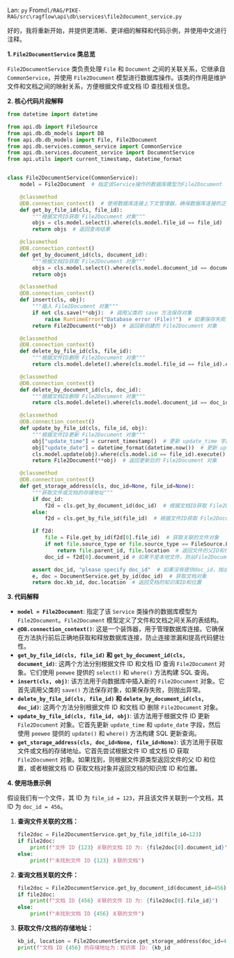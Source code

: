 Lan: `py` From`dl/RAG/PIKE-RAG/src\ragflow\api\db\services\file2document_service.py`

好的，我将重新开始，并提供更清晰、更详细的解释和代码示例，并使用中文进行注释。

**1. `File2DocumentService` 类总览**

`File2DocumentService` 类负责处理 `File` 和 `Document` 之间的关联关系，它继承自 `CommonService`，并使用 `File2Document` 模型进行数据库操作。该类的作用是维护文件和文档之间的映射关系，方便根据文件或文档 ID 查找相关信息。

**2. 核心代码片段解释**

```python
from datetime import datetime

from api.db import FileSource
from api.db.db_models import DB
from api.db.db_models import File, File2Document
from api.db.services.common_service import CommonService
from api.db.services.document_service import DocumentService
from api.utils import current_timestamp, datetime_format


class File2DocumentService(CommonService):
    model = File2Document  # 指定该Service操作的数据库模型为File2Document

    @classmethod
    @DB.connection_context()  # 使用数据库连接上下文管理器，确保数据库连接的正确处理
    def get_by_file_id(cls, file_id):
        """根据文件ID获取 File2Document 对象"""
        objs = cls.model.select().where(cls.model.file_id == file_id)  # 构建查询，查找 file_id 匹配的记录
        return objs  # 返回查询结果

    @classmethod
    @DB.connection_context()
    def get_by_document_id(cls, document_id):
        """根据文档ID获取 File2Document 对象"""
        objs = cls.model.select().where(cls.model.document_id == document_id)  # 构建查询，查找 document_id 匹配的记录
        return objs

    @classmethod
    @DB.connection_context()
    def insert(cls, obj):
        """插入 File2Document 对象"""
        if not cls.save(**obj):  # 调用父类的 save 方法保存对象
            raise RuntimeError("Database error (File)!")  # 如果保存失败，抛出异常
        return File2Document(**obj)  # 返回新创建的 File2Document 对象

    @classmethod
    @DB.connection_context()
    def delete_by_file_id(cls, file_id):
        """根据文件ID删除 File2Document 对象"""
        return cls.model.delete().where(cls.model.file_id == file_id).execute()  # 构建删除查询，删除 file_id 匹配的记录

    @classmethod
    @DB.connection_context()
    def delete_by_document_id(cls, doc_id):
        """根据文档ID删除 File2Document 对象"""
        return cls.model.delete().where(cls.model.document_id == doc_id).execute()  # 构建删除查询，删除 document_id 匹配的记录

    @classmethod
    @DB.connection_context()
    def update_by_file_id(cls, file_id, obj):
        """根据文件ID更新 File2Document 对象"""
        obj["update_time"] = current_timestamp()  # 更新 update_time 字段
        obj["update_date"] = datetime_format(datetime.now())  # 更新 update_date 字段
        cls.model.update(obj).where(cls.model.id == file_id).execute()  # 构建更新查询，更新 file_id 匹配的记录
        return File2Document(**obj)  # 返回更新后的 File2Document 对象

    @classmethod
    @DB.connection_context()
    def get_storage_address(cls, doc_id=None, file_id=None):
        """获取文件或文档的存储地址"""
        if doc_id:
            f2d = cls.get_by_document_id(doc_id)  # 根据文档ID获取 File2Document 对象
        else:
            f2d = cls.get_by_file_id(file_id)  # 根据文件ID获取 File2Document 对象

        if f2d:
            file = File.get_by_id(f2d[0].file_id)  # 获取关联的文件对象
            if not file.source_type or file.source_type == FileSource.LOCAL:  # 如果文件源类型为本地或未指定
                return file.parent_id, file.location  # 返回文件的父ID和位置
            doc_id = f2d[0].document_id # 如果不是本地文件，则从File2Document中获取doc_id

        assert doc_id, "please specify doc_id"  # 如果没有提供doc_id，抛出断言错误
        e, doc = DocumentService.get_by_id(doc_id)  # 获取文档对象
        return doc.kb_id, doc.location  # 返回文档的知识库ID和位置
```

**3. 代码解释**

*   **`model = File2Document`**:  指定了该 `Service` 类操作的数据库模型为 `File2Document`。`File2Document` 模型定义了文件和文档之间关系的表结构。
*   **`@DB.connection_context()`**:  这是一个装饰器，用于管理数据库连接。它确保在方法执行前后正确地获取和释放数据库连接，防止连接泄漏和提高代码健壮性。
*   **`get_by_file_id(cls, file_id)` 和 `get_by_document_id(cls, document_id)`**:  这两个方法分别根据文件 ID 和文档 ID 查询 `File2Document` 对象。它们使用 `peewee` 提供的 `select()` 和 `where()` 方法构建 SQL 查询。
*   **`insert(cls, obj)`**:  该方法用于向数据库中插入新的 `File2Document` 对象。它首先调用父类的 `save()` 方法保存对象，如果保存失败，则抛出异常。
*   **`delete_by_file_id(cls, file_id)` 和 `delete_by_document_id(cls, doc_id)`**:  这两个方法分别根据文件 ID 和文档 ID 删除 `File2Document` 对象。
*   **`update_by_file_id(cls, file_id, obj)`**:  该方法用于根据文件 ID 更新 `File2Document` 对象。它首先更新 `update_time` 和 `update_date` 字段，然后使用 `peewee` 提供的 `update()` 和 `where()` 方法构建 SQL 更新查询。
*   **`get_storage_address(cls, doc_id=None, file_id=None)`**:  该方法用于获取文件或文档的存储地址。它首先尝试根据文件 ID 或文档 ID 获取 `File2Document` 对象。如果找到，则根据文件源类型返回文件的父 ID 和位置，或者根据文档 ID 获取文档对象并返回文档的知识库 ID 和位置。

**4. 使用场景示例**

假设我们有一个文件，其 ID 为 `file_id = 123`，并且该文件关联到一个文档，其 ID 为 `doc_id = 456`。

1.  **查询文件关联的文档：**

    ```python
    file2doc = File2DocumentService.get_by_file_id(file_id=123)
    if file2doc:
        print(f"文件 ID {123} 关联的文档 ID 为: {file2doc[0].document_id}")
    else:
        print(f"未找到文件 ID {123} 关联的文档")
    ```

2.  **查询文档关联的文件：**

    ```python
    file2doc = File2DocumentService.get_by_document_id(document_id=456)
    if file2doc:
        print(f"文档 ID {456} 关联的文件 ID 为: {file2doc[0].file_id}")
    else:
        print(f"未找到文档 ID {456} 关联的文件")
    ```

3.  **获取文件/文档的存储地址：**

    ```python
    kb_id, location = File2DocumentService.get_storage_address(doc_id=456)
    print(f"文档 ID {456} 的存储地址为：知识库 ID: {kb_id